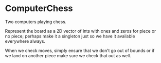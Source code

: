 # ComputerChess

Two computers playing chess.

Represent the board as a 2D vector of ints with ones and zeros for piece or no piece;
perhaps make it a singleton just so we have it available everywhere always.

When we check moves, simply ensure that we don't go out of bounds or if we land on
another piece make sure we check that out as well.
